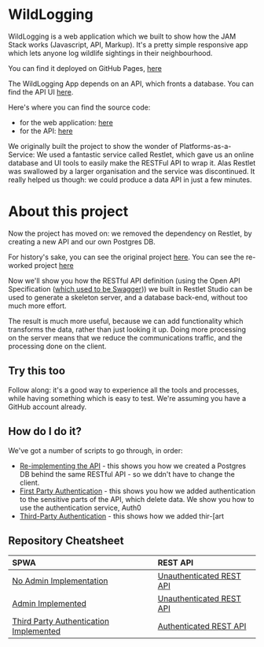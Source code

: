 # WildLogging

WildLogging is a web application which we built to show how the JAM Stack works (Javascript, API, Markup). 
It's a pretty simple responsive app which lets anyone log wildlife sightings in their neighbourhood.

You can find it deployed on GitHub Pages,  [here](https://aliceliveprojects.github.io/WildLoggingAndAdmin)

The WildLogging App depends on an API, which fronts a database. You can find the API UI [here](https://urbanwilddbapi.herokuapp.com/docs). 

Here's where you can find the source code:

* for the web application: [here](https://github.com/aliceliveprojects/WildLoggingAndAdmin)
* for the API: [here](https://github.com/aliceliveprojects/WildLoggingDB)


We originally built the project to show the wonder of Platforms-as-a-Service: We used a fantastic service called Restlet, which gave us an online database and UI tools to easily make the RESTFul API to wrap it. Alas Restlet was swallowed by a larger organisation and the service was discontinued. It really helped us though: we could produce a data API in just a few minutes.

# About this project
Now the project has moved on: we removed the dependency on Restlet, by creating a new API and our own Postgres DB.

For history's sake, you can see the original project [here](https://github.com/TheUrbanWild/WildLogging).
You can see the re-worked project [here](https://github.com/aliceliveprojects/WildLogging) 

Now we'll show you how the RESTful API definition (using the Open API Specification ([which used to be Swagger](https://swagger.io/docs/specification/about/))) we built in Restlet Studio can be used to generate a skeleton server, and a database back-end, without too much more effort.

The result is much more useful, because we can add functionality which transforms the data, rather than just looking it up. Doing more processing on the server means that we reduce the communications traffic, and the processing done on the client.

## Try this too

Follow along:  it's a good way to experience all the tools and processes, while having something which is easy to test. We're assuming you have a GitHub account already.

## How do I do it?

We've got a number of scripts to go through, in order:

* [Re-implementing the API](./ReImplementing.md) - this shows you how we created a Postgres DB behind the same RESTful API - so we ddn't have to change the client.
* [First Party Authentication](./Authentication.md) - this shows you how we added authentication to the sensitive parts of the API, which delete data. We  show you how to use the authentication service, Auth0
* [Third-Party Authentication](./ThirdPartyAuthentication.md) - this shows how we added thir-[art 

## Repository Cheatsheet

| SPWA                                                         | REST API                                                     |
| :----------------------------------------------------------- | :----------------------------------------------------------- |
| [No Admin Implementation](https://github.com/aliceliveprojects/WildLoggingAndAdmin/releases/tag/v.1.0) | [Unauthenticated REST API](https://github.com/aliceliveprojects/WildLoggingDB/releases/tag/spwa_supported) |
| [Admin Implemented](https://github.com/aliceliveprojects/WildLoggingAndAdmin/releases/tag/spwa_with_admin_and_login_modules) | [Unauthenticated REST API](https://github.com/aliceliveprojects/WildLoggingDB/releases/tag/spwa_supported) |
| [Third Party Authentication Implemented](https://github.com/aliceliveprojects/WildLoggingAndAdmin/releases/tag/spwa_authentication_supported_with_token_renewal) | [Authenticated REST API](https://github.com/aliceliveprojects/WildLoggingDB/releases/tag/authentication_supported_updated_scope_check) |
